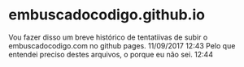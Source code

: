 # embuscadocodigo.github.io

Vou fazer disso um breve histórico de tentatiivas de subir o embuscadocodigo.com no github pages. 11/09/2017 12:43
Pelo que entendei preciso destes arquivos, o porque eu não sei. 12:44
